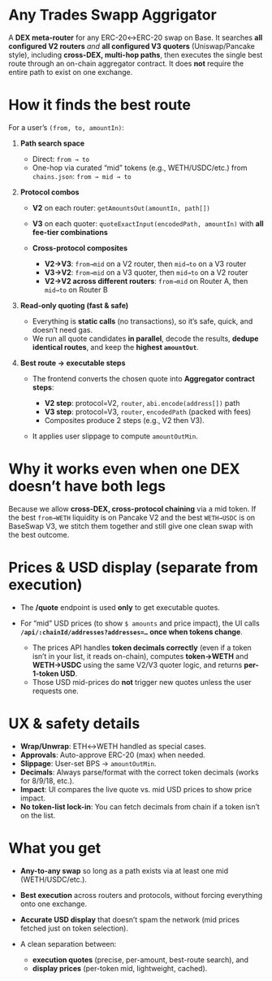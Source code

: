 
# Any Trades Swapp Aggrigator

A **DEX meta-router** for any ERC-20↔ERC-20 swap on Base. It searches **all configured V2 routers** *and* **all configured V3 quoters** (Uniswap/Pancake style), including **cross-DEX, multi-hop paths**, then executes the single best route through an on-chain aggregator contract. It does **not** require the entire path to exist on one exchange.

# How it finds the best route

For a user’s `(from, to, amountIn)`:

1. **Path search space**

   * Direct: `from → to`
   * One-hop via curated “mid” tokens (e.g., WETH/USDC/etc.) from `chains.json`: `from → mid → to`

2. **Protocol combos**

   * **V2** on each router: `getAmountsOut(amountIn, path[])`
   * **V3** on each quoter: `quoteExactInput(encodedPath, amountIn)` with **all fee-tier combinations**
   * **Cross-protocol composites**

     * **V2→V3**: `from→mid` on a V2 router, then `mid→to` on a V3 router
     * **V3→V2**: `from→mid` on a V3 quoter, then `mid→to` on a V2 router
     * **V2→V2 across different routers**: `from→mid` on Router A, then `mid→to` on Router B

3. **Read-only quoting (fast & safe)**

   * Everything is **static calls** (no transactions), so it’s safe, quick, and doesn’t need gas.
   * We run all quote candidates **in parallel**, decode the results, **dedupe identical routes**, and keep the **highest `amountOut`**.

4. **Best route → executable steps**

   * The frontend converts the chosen quote into **Aggregator contract steps**:

     * **V2 step**: protocol=V2, `router`, `abi.encode(address[])` path
     * **V3 step**: protocol=V3, `router`, `encodedPath` (packed with fees)
     * Composites produce 2 steps (e.g., V2 then V3).
   * It applies user slippage to compute `amountOutMin`.

# Why it works even when one DEX doesn’t have both legs

Because we allow **cross-DEX, cross-protocol chaining** via a mid token. If the best `from→WETH` liquidity is on Pancake V2 and the best `WETH→USDC` is on BaseSwap V3, we stitch them together and still give one clean swap with the best outcome.

# Prices & USD display (separate from execution)

* The **/quote** endpoint is used **only** to get executable quotes.
* For “mid” USD prices (to show `$ amounts` and price impact), the UI calls **`/api/:chainId/addresses?addresses=…`** **once when tokens change**.

  * The prices API handles **token decimals correctly** (even if a token isn’t in your list, it reads on-chain), computes **token→WETH** and **WETH→USDC** using the same V2/V3 quoter logic, and returns **per-1-token USD**.
  * Those USD mid-prices do **not** trigger new quotes unless the user requests one.

# UX & safety details

* **Wrap/Unwrap**: ETH↔WETH handled as special cases.
* **Approvals**: Auto-approve ERC-20 (max) when needed.
* **Slippage**: User-set BPS → `amountOutMin`.
* **Decimals**: Always parse/format with the correct token decimals (works for 8/9/18, etc.).
* **Impact**: UI compares the live quote vs. mid USD prices to show price impact.
* **No token-list lock-in**: You can fetch decimals from chain if a token isn’t on the list.

# What you get

* **Any-to-any swap** so long as a path exists via at least one mid (WETH/USDC/etc.).
* **Best execution** across routers and protocols, without forcing everything onto one exchange.
* **Accurate USD display** that doesn’t spam the network (mid prices fetched just on token selection).
* A clean separation between:

  * **execution quotes** (precise, per-amount, best-route search), and
  * **display prices** (per-token mid, lightweight, cached).
